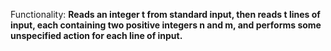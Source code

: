 Functionality: **Reads an integer t from standard input, then reads t lines of input, each containing two positive integers n and m, and performs some unspecified action for each line of input.**